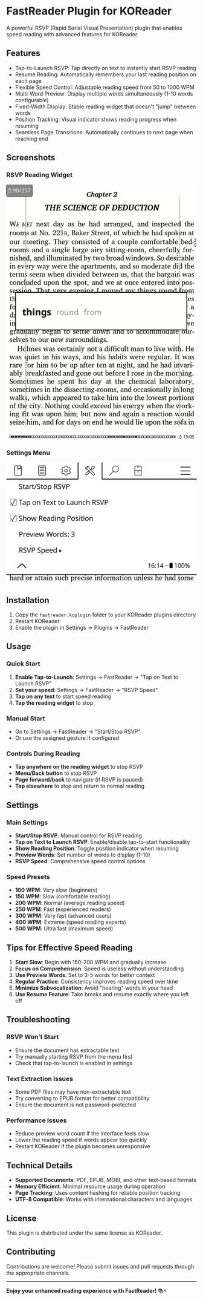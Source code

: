 # FastReader Plugin for KOReader

A powerful RSVP (Rapid Serial Visual Presentation) plugin that enables speed reading with advanced features for KOReader.

## Features

- Tap-to-Launch RSVP: Tap directly on text to instantly start RSVP reading
- Resume Reading: Automatically remembers your last reading position on each page
- Flexible Speed Control: Adjustable reading speed from 50 to 1000 WPM
- Multi-Word Preview: Display multiple words simultaneously (1-10 words configurable)
- Fixed-Width Display: Stable reading widget that doesn't "jump" between words
- Position Tracking: Visual indicator shows reading progress when resuming
- Seamless Page Transitions: Automatically continues to next page when reaching end

## Screenshots

### RSVP Reading Widget
![RSVP Widget](rsvp.gif)

### Settings Menu
![Settings Menu](settings.png)

## Installation

1. Copy the `fastreader.koplugin` folder to your KOReader plugins directory
2. Restart KOReader
3. Enable the plugin in Settings → Plugins → FastReader

## Usage

### Quick Start
1. **Enable Tap-to-Launch**: Settings → FastReader → "Tap on Text to Launch RSVP"
2. **Set your speed**: Settings → FastReader → "RSVP Speed"
3. **Tap on any text** to start speed reading
4. **Tap the reading widget** to stop

### Manual Start
- Go to Settings → FastReader → "Start/Stop RSVP"
- Or use the assigned gesture if configured

### Controls During Reading
- **Tap anywhere on the reading widget** to stop RSVP
- **Menu/Back button** to stop RSVP
- **Page forward/back** to navigate (if RSVP is paused)
- **Tap elsewhere** to stop and return to normal reading

## Settings

### Main Settings
- **Start/Stop RSVP**: Manual control for RSVP reading
- **Tap on Text to Launch RSVP**: Enable/disable tap-to-start functionality
- **Show Reading Position**: Toggle position indicator when resuming
- **Preview Words**: Set number of words to display (1-10)
- **RSVP Speed**: Comprehensive speed control options

### Speed Presets
- **100 WPM**: Very slow (beginners)
- **150 WPM**: Slow (comfortable reading)
- **200 WPM**: Normal (average reading speed)
- **250 WPM**: Fast (experienced readers)
- **300 WPM**: Very fast (advanced users)
- **400 WPM**: Extreme (speed reading experts)
- **500 WPM**: Ultra fast (maximum speed)

## Tips for Effective Speed Reading

1. **Start Slow**: Begin with 150-200 WPM and gradually increase
2. **Focus on Comprehension**: Speed is useless without understanding
3. **Use Preview Words**: Set to 3-5 words for better context
4. **Regular Practice**: Consistency improves reading speed over time
5. **Minimize Subvocalization**: Avoid "hearing" words in your head
6. **Use Resume Feature**: Take breaks and resume exactly where you left off

## Troubleshooting

### RSVP Won't Start
- Ensure the document has extractable text
- Try manually starting RSVP from the menu first
- Check that tap-to-launch is enabled in settings

### Text Extraction Issues
- Some PDF files may have non-extractable text
- Try converting to EPUB format for better compatibility
- Ensure the document is not password-protected

### Performance Issues
- Reduce preview word count if the interface feels slow
- Lower the reading speed if words appear too quickly
- Restart KOReader if the plugin becomes unresponsive

## Technical Details

- **Supported Documents**: PDF, EPUB, MOBI, and other text-based formats
- **Memory Efficient**: Minimal resource usage during operation
- **Page Tracking**: Uses content hashing for reliable position tracking
- **UTF-8 Compatible**: Works with international characters and languages

## License

This plugin is distributed under the same license as KOReader.

## Contributing

Contributions are welcome! Please submit issues and pull requests through the appropriate channels.

---

**Enjoy your enhanced reading experience with FastReader!** 📚⚡
